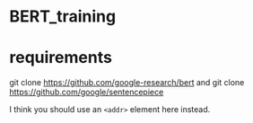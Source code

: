 # BERT_training



# requirements

git clone https://github.com/google-research/bert and 
git clone https://github.com/google/sentencepiece


I think you should use an
`<addr>` element here instead.
